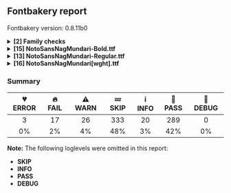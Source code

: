 ## Fontbakery report

Fontbakery version: 0.8.11b0

<details><summary><b>[2] Family checks</b></summary><div><details><summary>🔥 <b>FAIL:</b> Checking all files are in the same directory. (<a href="https://font-bakery.readthedocs.io/en/stable/fontbakery/profiles/universal.html#com.google.fonts/check/family/single_directory">com.google.fonts/check/family/single_directory</a>)</summary><div>


* 🔥 **FAIL** Not all fonts passed in the command line are in the same directory. This may lead to bad results as the tool will interpret all font files as belonging to a single font family. The detected directories are: ['fonts/NotoSansNagMundari/googlefonts/ttf', 'fonts/NotoSansNagMundari/googlefonts/variable-ttf'] [code: single-directory]
</div></details><details><summary>🔥 <b>FAIL:</b> Check that OS/2.fsSelection bold & italic settings are unique for each NameID1 (<a href="https://font-bakery.readthedocs.io/en/stable/fontbakery/profiles/os2.html#com.adobe.fonts/check/family/bold_italic_unique_for_nameid1">com.adobe.fonts/check/family/bold_italic_unique_for_nameid1</a>)</summary><div>


* 🔥 **FAIL** Family 'Noto Sans Nag Mundari' has 2 fonts (should be no more than 1) with the same OS/2.fsSelection bold & italic settings: Bold=False, Italic=False [code: unique-fsselection]
</div></details><br></div></details><details><summary><b>[15] NotoSansNagMundari-Bold.ttf</b></summary><div><details><summary>🔥 <b>FAIL:</b> Check Google Fonts glyph coverage. (<a href="https://font-bakery.readthedocs.io/en/stable/fontbakery/profiles/googlefonts.html#com.google.fonts/check/glyph_coverage">com.google.fonts/check/glyph_coverage</a>)</summary><div>


* 🔥 **FAIL** Missing required codepoints:

	- 0x2026 (HORIZONTAL ELLIPSIS)


	- 0x0021 (EXCLAMATION MARK)


	- 0x002A (ASTERISK)


	- 0x0023 (NUMBER SIGN)


	- 0x002F (SOLIDUS)


	- 0x005C (REVERSE SOLIDUS)


	- 0x002D (HYPHEN-MINUS)


	- 0x0028 (LEFT PARENTHESIS)


	- 0x0029 (RIGHT PARENTHESIS)


	- 0x007B (LEFT CURLY BRACKET)
 

	- 27 more.

Use -F or --full-lists to disable shortening of long lists. [code: missing-codepoints]
</div></details><details><summary>🔥 <b>FAIL:</b> Copyright notices match canonical pattern in fonts (<a href="https://font-bakery.readthedocs.io/en/stable/fontbakery/profiles/googlefonts.html#com.google.fonts/check/font_copyright">com.google.fonts/check/font_copyright</a>)</summary><div>


* 🔥 **FAIL** Name Table entry: Copyright notices should match a pattern similar to: "Copyright 2019 The Familyname Project Authors (git url)"
But instead we have got:
"Copyright 2023 Google Inc. All Rights Reserved." [code: bad-notice-format]
</div></details><details><summary>🔥 <b>FAIL:</b> Noto fonts must have an ARTICLE.en_us.html file (<a href="https://font-bakery.readthedocs.io/en/stable/fontbakery/profiles/googlefonts.html#com.google.fonts/check/description/noto_has_article">com.google.fonts/check/description/noto_has_article</a>)</summary><div>


* 🔥 **FAIL** This is a Noto font but it lacks an ARTICLE.en_us.html file [code: missing-article]
</div></details><details><summary>🔥 <b>FAIL:</b> Space and non-breaking space have the same width? (<a href="https://font-bakery.readthedocs.io/en/stable/fontbakery/profiles/universal.html#com.google.fonts/check/whitespace_widths">com.google.fonts/check/whitespace_widths</a>)</summary><div>


* 🔥 **FAIL** Space and non-breaking space have differing width: The space glyph named space is 200 font units wide, non-breaking space named (uni00A0) is 260 font units wide, and both should be positive and the same. GlyphsApp has "Sidebearing arithmetic" (https://glyphsapp.com/tutorials/spacing) which allows you to set the non-breaking space width to always equal the space width. [code: different-widths]
</div></details><details><summary>🔥 <b>FAIL:</b> Does the font have any invalid script tags? (<a href="https://font-bakery.readthedocs.io/en/stable/fontbakery/profiles/layout.html#com.google.fonts/check/layout_valid_script_tags">com.google.fonts/check/layout_valid_script_tags</a>)</summary><div>


* 🔥 **FAIL** The following invalid script tags were found in the font: nagm [code: bad-script-tags]
</div></details><details><summary>⚠ <b>WARN:</b> License URL matches License text on name table? (<a href="https://font-bakery.readthedocs.io/en/stable/fontbakery/profiles/googlefonts.html#com.google.fonts/check/name/license_url">com.google.fonts/check/name/license_url</a>)</summary><div>


* ⚠ **WARN** Please consider using HTTPS URLs at name table entry [plat=3, enc=1, name=14] [code: http-in-license-info]
</div></details><details><summary>⚠ <b>WARN:</b> Ensure fonts have ScriptLangTags declared on the 'meta' table. (<a href="https://font-bakery.readthedocs.io/en/stable/fontbakery/profiles/googlefonts.html#com.google.fonts/check/meta/script_lang_tags">com.google.fonts/check/meta/script_lang_tags</a>)</summary><div>


* ⚠ **WARN** This font file does not have a 'meta' table. [code: lacks-meta-table]
</div></details><details><summary>⚠ <b>WARN:</b> Check font contains no unreachable glyphs (<a href="https://font-bakery.readthedocs.io/en/stable/fontbakery/profiles/universal.html#com.google.fonts/check/unreachable_glyphs">com.google.fonts/check/unreachable_glyphs</a>)</summary><div>


* ⚠ **WARN** The following glyphs could not be reached by codepoint or substitution rules:

	- ninenagmundari.alt 

	- zeronagmundari.001
 [code: unreachable-glyphs]
</div></details><details><summary>⚠ <b>WARN:</b> Check if each glyph has the recommended amount of contours. (<a href="https://font-bakery.readthedocs.io/en/stable/fontbakery/profiles/universal.html#com.google.fonts/check/contour_count">com.google.fonts/check/contour_count</a>)</summary><div>


* ⚠ **WARN** This check inspects the glyph outlines and detects the total number of contours in each of them. The expected values are infered from the typical ammounts of contours observed in a large collection of reference font families. The divergences listed below may simply indicate a significantly different design on some of your glyphs. On the other hand, some of these may flag actual bugs in the font such as glyphs mapped to an incorrect codepoint. Please consider reviewing the design and codepoint assignment of these to make sure they are correct.

The following glyphs do not have the recommended number of contours:

	- Glyph name: aogonek	Contours detected: 3	Expected: 2

	- Glyph name: uogonek	Contours detected: 2	Expected: 1

	- Glyph name: aogonek	Contours detected: 3	Expected: 2 

	- Glyph name: uogonek	Contours detected: 2	Expected: 1
 [code: contour-count]
</div></details><details><summary>⚠ <b>WARN:</b> Check math signs have the same width. (<a href="https://font-bakery.readthedocs.io/en/stable/fontbakery/profiles/universal.html#com.google.fonts/check/math_signs_width">com.google.fonts/check/math_signs_width</a>)</summary><div>


* ⚠ **WARN** The most common width is 572 among a set of 2 math glyphs.
The following math glyphs have a different width, though:

Width = 322:
minus
 [code: width-outliers]
</div></details><details><summary>⚠ <b>WARN:</b> Check mark characters are in GDEF mark glyph class. (<a href="https://font-bakery.readthedocs.io/en/stable/fontbakery/profiles/gdef.html#com.google.fonts/check/gdef_mark_chars">com.google.fonts/check/gdef_mark_chars</a>)</summary><div>


* ⚠ **WARN** The following mark characters could be in the GDEF mark glyph class:
	 ikirnagmundari (U+1E4EE), muhornagmundari (U+1E4EC), sutuhnagmundari (U+1E4EF) and toyornagmundari (U+1E4ED) [code: mark-chars]
</div></details><details><summary>⚠ <b>WARN:</b> Are there any misaligned on-curve points? (<a href="https://font-bakery.readthedocs.io/en/stable/fontbakery/profiles/<Section: Outline Correctness Checks>.html#com.google.fonts/check/outline_alignment_miss">com.google.fonts/check/outline_alignment_miss</a>)</summary><div>


* ⚠ **WARN** The following glyphs have on-curve points which have potentially incorrect y coordinates:

	* seven (U+0037): X=129.0,Y=-1.0 (should be at baseline 0?)

	* seven (U+0037): X=274.0,Y=-1.0 (should be at baseline 0?)

	* C (U+0043): X=482.0,Y=-1.0 (should be at baseline 0?)

	* G (U+0047): X=527.5,Y=1.0 (should be at baseline 0?)

	* G (U+0047): X=543.0,Y=712.0 (should be at cap-height 714?)

	* c (U+0063): X=394.5,Y=-0.5 (should be at baseline 0?)

	* e (U+0065): X=432.5,Y=-0.5 (should be at baseline 0?)

	* g (U+0067): X=555.0,Y=-1.0 (should be at baseline 0?)

	* h (U+0068): X=295.0,Y=537.0 (should be at x-height 536?)

	* m (U+006D): X=288.5,Y=537.0 (should be at x-height 536?) 

	* 52 more.

Use -F or --full-lists to disable shortening of long lists. [code: found-misalignments]
</div></details><details><summary>⚠ <b>WARN:</b> Are any segments inordinately short? (<a href="https://font-bakery.readthedocs.io/en/stable/fontbakery/profiles/<Section: Outline Correctness Checks>.html#com.google.fonts/check/outline_short_segments">com.google.fonts/check/outline_short_segments</a>)</summary><div>


* ⚠ **WARN** The following glyphs have segments which seem very short:

	* M (U+004D) contains a short segment L<<220.0,560.0>--<216.0,560.0>>

	* M (U+004D) contains a short segment L<<465.0,168.0>--<468.0,168.0>>

	* N (U+004E) contains a short segment L<<220.0,540.0>--<216.0,540.0>>

	* N (U+004E) contains a short segment L<<591.0,179.0>--<594.0,179.0>>

	* Q (U+0051) contains a short segment L<<409.0,-10.0>--<398.0,-10.0>>

	* W (U+0057) contains a short segment B<<516.0,375.0>-<513.0,386.0>-<508.5,408.0>>

	* a (U+0061) contains a short segment L<<396.0,74.0>--<392.0,74.0>>

	* d (U+0064) contains a short segment L<<412.0,71.0>--<406.0,71.0>>

	* m (U+006D) contains a short segment L<<212.0,476.0>--<220.0,476.0>>

	* n (U+006E) contains a short segment L<<212.0,476.0>--<220.0,476.0>> 

	* 56 more.

Use -F or --full-lists to disable shortening of long lists. [code: found-short-segments]
</div></details><details><summary>⚠ <b>WARN:</b> Do outlines contain any jaggy segments? (<a href="https://font-bakery.readthedocs.io/en/stable/fontbakery/profiles/<Section: Outline Correctness Checks>.html#com.google.fonts/check/outline_jaggy_segments">com.google.fonts/check/outline_jaggy_segments</a>)</summary><div>


* ⚠ **WARN** The following glyphs have jaggy segments:

	* W (U+0057): B<<266.0,196.0>-<272.0,161.0>-<275.0,137.0>>/B<<275.0,137.0>-<278.0,162.0>-<284.0,196.5>> = 13.967789761532726

	* W (U+0057): B<<489.0,505.5>-<485.0,529.0>-<483.0,542.0>>/B<<483.0,542.0>-<482.0,529.0>-<477.5,505.5>> = 13.144867617550734

	* W (U+0057): B<<683.0,196.0>-<689.0,161.0>-<692.0,137.0>>/B<<692.0,137.0>-<695.0,162.0>-<701.0,196.5>> = 13.967789761532726

	* Wacute (U+1E82): B<<266.0,196.0>-<272.0,161.0>-<275.0,137.0>>/B<<275.0,137.0>-<278.0,162.0>-<284.0,196.5>> = 13.967789761532726

	* Wacute (U+1E82): B<<489.0,505.5>-<485.0,529.0>-<483.0,542.0>>/B<<483.0,542.0>-<482.0,529.0>-<477.5,505.5>> = 13.144867617550734

	* Wacute (U+1E82): B<<683.0,196.0>-<689.0,161.0>-<692.0,137.0>>/B<<692.0,137.0>-<695.0,162.0>-<701.0,196.5>> = 13.967789761532726

	* Wcircumflex (U+0174): B<<266.0,196.0>-<272.0,161.0>-<275.0,137.0>>/B<<275.0,137.0>-<278.0,162.0>-<284.0,196.5>> = 13.967789761532726

	* Wcircumflex (U+0174): B<<489.0,505.5>-<485.0,529.0>-<483.0,542.0>>/B<<483.0,542.0>-<482.0,529.0>-<477.5,505.5>> = 13.144867617550734

	* Wcircumflex (U+0174): B<<683.0,196.0>-<689.0,161.0>-<692.0,137.0>>/B<<692.0,137.0>-<695.0,162.0>-<701.0,196.5>> = 13.967789761532726

	* Wdieresis (U+1E84): B<<266.0,196.0>-<272.0,161.0>-<275.0,137.0>>/B<<275.0,137.0>-<278.0,162.0>-<284.0,196.5>> = 13.967789761532726 

	* 5 more.

Use -F or --full-lists to disable shortening of long lists. [code: found-jaggy-segments]
</div></details><details><summary>⚠ <b>WARN:</b> Do outlines contain any semi-vertical or semi-horizontal lines? (<a href="https://font-bakery.readthedocs.io/en/stable/fontbakery/profiles/<Section: Outline Correctness Checks>.html#com.google.fonts/check/outline_semi_vertical">com.google.fonts/check/outline_semi_vertical</a>)</summary><div>


* ⚠ **WARN** The following glyphs have semi-vertical/semi-horizontal lines:

	* zeronagmundari (U+1E4F0): L<<74.0,0.0>--<70.0,714.0>> [code: found-semi-vertical]
</div></details><br></div></details><details><summary><b>[13] NotoSansNagMundari-Regular.ttf</b></summary><div><details><summary>🔥 <b>FAIL:</b> Check Google Fonts glyph coverage. (<a href="https://font-bakery.readthedocs.io/en/stable/fontbakery/profiles/googlefonts.html#com.google.fonts/check/glyph_coverage">com.google.fonts/check/glyph_coverage</a>)</summary><div>


* 🔥 **FAIL** Missing required codepoints:

	- 0x2026 (HORIZONTAL ELLIPSIS)


	- 0x0021 (EXCLAMATION MARK)


	- 0x002A (ASTERISK)


	- 0x0023 (NUMBER SIGN)


	- 0x002F (SOLIDUS)


	- 0x005C (REVERSE SOLIDUS)


	- 0x002D (HYPHEN-MINUS)


	- 0x0028 (LEFT PARENTHESIS)


	- 0x0029 (RIGHT PARENTHESIS)


	- 0x007B (LEFT CURLY BRACKET)
 

	- 27 more.

Use -F or --full-lists to disable shortening of long lists. [code: missing-codepoints]
</div></details><details><summary>🔥 <b>FAIL:</b> Copyright notices match canonical pattern in fonts (<a href="https://font-bakery.readthedocs.io/en/stable/fontbakery/profiles/googlefonts.html#com.google.fonts/check/font_copyright">com.google.fonts/check/font_copyright</a>)</summary><div>


* 🔥 **FAIL** Name Table entry: Copyright notices should match a pattern similar to: "Copyright 2019 The Familyname Project Authors (git url)"
But instead we have got:
"Copyright 2023 Google Inc. All Rights Reserved." [code: bad-notice-format]
</div></details><details><summary>🔥 <b>FAIL:</b> Noto fonts must have an ARTICLE.en_us.html file (<a href="https://font-bakery.readthedocs.io/en/stable/fontbakery/profiles/googlefonts.html#com.google.fonts/check/description/noto_has_article">com.google.fonts/check/description/noto_has_article</a>)</summary><div>


* 🔥 **FAIL** This is a Noto font but it lacks an ARTICLE.en_us.html file [code: missing-article]
</div></details><details><summary>🔥 <b>FAIL:</b> Space and non-breaking space have the same width? (<a href="https://font-bakery.readthedocs.io/en/stable/fontbakery/profiles/universal.html#com.google.fonts/check/whitespace_widths">com.google.fonts/check/whitespace_widths</a>)</summary><div>


* 🔥 **FAIL** Space and non-breaking space have differing width: The space glyph named space is 200 font units wide, non-breaking space named (uni00A0) is 260 font units wide, and both should be positive and the same. GlyphsApp has "Sidebearing arithmetic" (https://glyphsapp.com/tutorials/spacing) which allows you to set the non-breaking space width to always equal the space width. [code: different-widths]
</div></details><details><summary>🔥 <b>FAIL:</b> Does the font have any invalid script tags? (<a href="https://font-bakery.readthedocs.io/en/stable/fontbakery/profiles/layout.html#com.google.fonts/check/layout_valid_script_tags">com.google.fonts/check/layout_valid_script_tags</a>)</summary><div>


* 🔥 **FAIL** The following invalid script tags were found in the font: nagm [code: bad-script-tags]
</div></details><details><summary>⚠ <b>WARN:</b> License URL matches License text on name table? (<a href="https://font-bakery.readthedocs.io/en/stable/fontbakery/profiles/googlefonts.html#com.google.fonts/check/name/license_url">com.google.fonts/check/name/license_url</a>)</summary><div>


* ⚠ **WARN** Please consider using HTTPS URLs at name table entry [plat=3, enc=1, name=14] [code: http-in-license-info]
</div></details><details><summary>⚠ <b>WARN:</b> Combined length of family and style must not exceed 27 characters. (<a href="https://font-bakery.readthedocs.io/en/stable/fontbakery/profiles/googlefonts.html#com.google.fonts/check/name/family_and_style_max_length">com.google.fonts/check/name/family_and_style_max_length</a>)</summary><div>


* ⚠ **WARN** The combined length of family and style exceeds 27 chars in the following 'WINDOWS' entries:
 FONT_FAMILY_NAME = 'Noto Sans Nag Mundari' / SUBFAMILY_NAME = 'Regular'

Please take a look at the conversation at https://github.com/googlefonts/fontbakery/issues/2179 in order to understand the reasoning behind these name table records max-length criteria. [code: too-long]
</div></details><details><summary>⚠ <b>WARN:</b> Ensure fonts have ScriptLangTags declared on the 'meta' table. (<a href="https://font-bakery.readthedocs.io/en/stable/fontbakery/profiles/googlefonts.html#com.google.fonts/check/meta/script_lang_tags">com.google.fonts/check/meta/script_lang_tags</a>)</summary><div>


* ⚠ **WARN** This font file does not have a 'meta' table. [code: lacks-meta-table]
</div></details><details><summary>⚠ <b>WARN:</b> Check font contains no unreachable glyphs (<a href="https://font-bakery.readthedocs.io/en/stable/fontbakery/profiles/universal.html#com.google.fonts/check/unreachable_glyphs">com.google.fonts/check/unreachable_glyphs</a>)</summary><div>


* ⚠ **WARN** The following glyphs could not be reached by codepoint or substitution rules:

	- ninenagmundari.alt 

	- zeronagmundari.001
 [code: unreachable-glyphs]
</div></details><details><summary>⚠ <b>WARN:</b> Check if each glyph has the recommended amount of contours. (<a href="https://font-bakery.readthedocs.io/en/stable/fontbakery/profiles/universal.html#com.google.fonts/check/contour_count">com.google.fonts/check/contour_count</a>)</summary><div>


* ⚠ **WARN** This check inspects the glyph outlines and detects the total number of contours in each of them. The expected values are infered from the typical ammounts of contours observed in a large collection of reference font families. The divergences listed below may simply indicate a significantly different design on some of your glyphs. On the other hand, some of these may flag actual bugs in the font such as glyphs mapped to an incorrect codepoint. Please consider reviewing the design and codepoint assignment of these to make sure they are correct.

The following glyphs do not have the recommended number of contours:

	- Glyph name: aogonek	Contours detected: 3	Expected: 2

	- Glyph name: uogonek	Contours detected: 2	Expected: 1

	- Glyph name: aogonek	Contours detected: 3	Expected: 2 

	- Glyph name: uogonek	Contours detected: 2	Expected: 1
 [code: contour-count]
</div></details><details><summary>⚠ <b>WARN:</b> Check math signs have the same width. (<a href="https://font-bakery.readthedocs.io/en/stable/fontbakery/profiles/universal.html#com.google.fonts/check/math_signs_width">com.google.fonts/check/math_signs_width</a>)</summary><div>


* ⚠ **WARN** The most common width is 572 among a set of 2 math glyphs.
The following math glyphs have a different width, though:

Width = 322:
minus
 [code: width-outliers]
</div></details><details><summary>⚠ <b>WARN:</b> Check mark characters are in GDEF mark glyph class. (<a href="https://font-bakery.readthedocs.io/en/stable/fontbakery/profiles/gdef.html#com.google.fonts/check/gdef_mark_chars">com.google.fonts/check/gdef_mark_chars</a>)</summary><div>


* ⚠ **WARN** The following mark characters could be in the GDEF mark glyph class:
	 ikirnagmundari (U+1E4EE), muhornagmundari (U+1E4EC), sutuhnagmundari (U+1E4EF) and toyornagmundari (U+1E4ED) [code: mark-chars]
</div></details><details><summary>⚠ <b>WARN:</b> Are any segments inordinately short? (<a href="https://font-bakery.readthedocs.io/en/stable/fontbakery/profiles/<Section: Outline Correctness Checks>.html#com.google.fonts/check/outline_short_segments">com.google.fonts/check/outline_short_segments</a>)</summary><div>


* ⚠ **WARN** The following glyphs have segments which seem very short:

	* M (U+004D) contains a short segment L<<177.0,626.0>--<173.0,626.0>>

	* M (U+004D) contains a short segment L<<450.0,129.0>--<454.0,129.0>>

	* N (U+004E) contains a short segment L<<176.0,593.0>--<172.0,593.0>>

	* N (U+004E) contains a short segment L<<582.0,123.0>--<586.0,123.0>>

	* Q (U+0051) contains a short segment B<<416.0,-9.0>-<410.0,-9.0>-<403.5,-9.5>>

	* Q (U+0051) contains a short segment B<<403.5,-9.5>-<397.0,-10.0>-<391.0,-10.0>>

	* W (U+0057) contains a short segment B<<468.0,577.5>-<463.0,600.0>-<461.0,609.0>>

	* a (U+0061) contains a short segment L<<399.0,76.0>--<395.0,76.0>>

	* d (U+0064) contains a short segment L<<446.0,72.0>--<442.0,72.0>>

	* m (U+006D) contains a short segment L<<169.0,463.0>--<174.0,463.0>> 

	* 60 more.

Use -F or --full-lists to disable shortening of long lists. [code: found-short-segments]
</div></details><br></div></details><details><summary><b>[16] NotoSansNagMundari[wght].ttf</b></summary><div><details><summary>💔 <b>ERROR:</b> Check font names are correct (<a href="https://font-bakery.readthedocs.io/en/stable/fontbakery/profiles/googlefonts.html#com.google.fonts/check/font_names">com.google.fonts/check/font_names</a>)</summary><div>


* 💔 **ERROR** The condition <FontBakeryCondition:expected_font_names> had an error: KeyError: 'fvar'
</div></details><details><summary>💔 <b>ERROR:</b> Check a font's STAT table contains compulsory Axis Values. (<a href="https://font-bakery.readthedocs.io/en/stable/fontbakery/profiles/googlefonts.html#com.google.fonts/check/STAT">com.google.fonts/check/STAT</a>)</summary><div>


* 💔 **ERROR** The condition <FontBakeryCondition:expected_font_names> had an error: KeyError: 'fvar'
</div></details><details><summary>💔 <b>ERROR:</b> Check variable font instances (<a href="https://font-bakery.readthedocs.io/en/stable/fontbakery/profiles/googlefonts.html#com.google.fonts/check/fvar_instances">com.google.fonts/check/fvar_instances</a>)</summary><div>


* 💔 **ERROR** The condition <FontBakeryCondition:expected_font_names> had an error: KeyError: 'fvar'
</div></details><details><summary>🔥 <b>FAIL:</b> Check Google Fonts glyph coverage. (<a href="https://font-bakery.readthedocs.io/en/stable/fontbakery/profiles/googlefonts.html#com.google.fonts/check/glyph_coverage">com.google.fonts/check/glyph_coverage</a>)</summary><div>


* 🔥 **FAIL** Missing required codepoints:

	- 0x2026 (HORIZONTAL ELLIPSIS)


	- 0x0021 (EXCLAMATION MARK)


	- 0x002A (ASTERISK)


	- 0x0023 (NUMBER SIGN)


	- 0x002F (SOLIDUS)


	- 0x005C (REVERSE SOLIDUS)


	- 0x002D (HYPHEN-MINUS)


	- 0x0028 (LEFT PARENTHESIS)


	- 0x0029 (RIGHT PARENTHESIS)


	- 0x007B (LEFT CURLY BRACKET)
 

	- 27 more.

Use -F or --full-lists to disable shortening of long lists. [code: missing-codepoints]
</div></details><details><summary>🔥 <b>FAIL:</b> Copyright notices match canonical pattern in fonts (<a href="https://font-bakery.readthedocs.io/en/stable/fontbakery/profiles/googlefonts.html#com.google.fonts/check/font_copyright">com.google.fonts/check/font_copyright</a>)</summary><div>


* 🔥 **FAIL** Name Table entry: Copyright notices should match a pattern similar to: "Copyright 2019 The Familyname Project Authors (git url)"
But instead we have got:
"Copyright 2023 Google Inc. All Rights Reserved." [code: bad-notice-format]
</div></details><details><summary>🔥 <b>FAIL:</b> Noto fonts must have an ARTICLE.en_us.html file (<a href="https://font-bakery.readthedocs.io/en/stable/fontbakery/profiles/googlefonts.html#com.google.fonts/check/description/noto_has_article">com.google.fonts/check/description/noto_has_article</a>)</summary><div>


* 🔥 **FAIL** This is a Noto font but it lacks an ARTICLE.en_us.html file [code: missing-article]
</div></details><details><summary>🔥 <b>FAIL:</b> Space and non-breaking space have the same width? (<a href="https://font-bakery.readthedocs.io/en/stable/fontbakery/profiles/universal.html#com.google.fonts/check/whitespace_widths">com.google.fonts/check/whitespace_widths</a>)</summary><div>


* 🔥 **FAIL** Space and non-breaking space have differing width: The space glyph named space is 200 font units wide, non-breaking space named (uni00A0) is 260 font units wide, and both should be positive and the same. GlyphsApp has "Sidebearing arithmetic" (https://glyphsapp.com/tutorials/spacing) which allows you to set the non-breaking space width to always equal the space width. [code: different-widths]
</div></details><details><summary>🔥 <b>FAIL:</b> Does the font have any invalid script tags? (<a href="https://font-bakery.readthedocs.io/en/stable/fontbakery/profiles/layout.html#com.google.fonts/check/layout_valid_script_tags">com.google.fonts/check/layout_valid_script_tags</a>)</summary><div>


* 🔥 **FAIL** The following invalid script tags were found in the font: nagm [code: bad-script-tags]
</div></details><details><summary>⚠ <b>WARN:</b> License URL matches License text on name table? (<a href="https://font-bakery.readthedocs.io/en/stable/fontbakery/profiles/googlefonts.html#com.google.fonts/check/name/license_url">com.google.fonts/check/name/license_url</a>)</summary><div>


* ⚠ **WARN** Please consider using HTTPS URLs at name table entry [plat=3, enc=1, name=14] [code: http-in-license-info]
</div></details><details><summary>⚠ <b>WARN:</b> Combined length of family and style must not exceed 27 characters. (<a href="https://font-bakery.readthedocs.io/en/stable/fontbakery/profiles/googlefonts.html#com.google.fonts/check/name/family_and_style_max_length">com.google.fonts/check/name/family_and_style_max_length</a>)</summary><div>


* ⚠ **WARN** The combined length of family and style exceeds 27 chars in the following 'WINDOWS' entries:
 FONT_FAMILY_NAME = 'Noto Sans Nag Mundari' / SUBFAMILY_NAME = 'Regular'

Please take a look at the conversation at https://github.com/googlefonts/fontbakery/issues/2179 in order to understand the reasoning behind these name table records max-length criteria. [code: too-long]
</div></details><details><summary>⚠ <b>WARN:</b> Ensure variable fonts include an avar table. (<a href="https://font-bakery.readthedocs.io/en/stable/fontbakery/profiles/googlefonts.html#com.google.fonts/check/mandatory_avar_table">com.google.fonts/check/mandatory_avar_table</a>)</summary><div>


* ⚠ **WARN** This variable font does not have an avar table. [code: missing-avar]
</div></details><details><summary>⚠ <b>WARN:</b> Ensure fonts have ScriptLangTags declared on the 'meta' table. (<a href="https://font-bakery.readthedocs.io/en/stable/fontbakery/profiles/googlefonts.html#com.google.fonts/check/meta/script_lang_tags">com.google.fonts/check/meta/script_lang_tags</a>)</summary><div>


* ⚠ **WARN** This font file does not have a 'meta' table. [code: lacks-meta-table]
</div></details><details><summary>⚠ <b>WARN:</b> Check font contains no unreachable glyphs (<a href="https://font-bakery.readthedocs.io/en/stable/fontbakery/profiles/universal.html#com.google.fonts/check/unreachable_glyphs">com.google.fonts/check/unreachable_glyphs</a>)</summary><div>


* ⚠ **WARN** The following glyphs could not be reached by codepoint or substitution rules:

	- ninenagmundari.alt 

	- zeronagmundari.001
 [code: unreachable-glyphs]
</div></details><details><summary>⚠ <b>WARN:</b> Detect any interpolation issues in the font. (<a href="https://font-bakery.readthedocs.io/en/stable/fontbakery/profiles/universal.html#com.google.fonts/check/interpolation_issues">com.google.fonts/check/interpolation_issues</a>)</summary><div>


* ⚠ **WARN** Interpolation issues were found in the font: 	- Contour 0 start point differs in glyph 'unagmundari' between location <fontTools.ttLib.ttGlyphSet._TTGlyphSetGlyf object at 0x7f8b4d5e8450> and location <fontTools.ttLib.ttGlyphSet._TTGlyphSetGlyf object at 0x7f8b4d5e9790> [code: interpolation-issues]
</div></details><details><summary>⚠ <b>WARN:</b> Check math signs have the same width. (<a href="https://font-bakery.readthedocs.io/en/stable/fontbakery/profiles/universal.html#com.google.fonts/check/math_signs_width">com.google.fonts/check/math_signs_width</a>)</summary><div>


* ⚠ **WARN** The most common width is 572 among a set of 2 math glyphs.
The following math glyphs have a different width, though:

Width = 322:
minus
 [code: width-outliers]
</div></details><details><summary>⚠ <b>WARN:</b> Check mark characters are in GDEF mark glyph class. (<a href="https://font-bakery.readthedocs.io/en/stable/fontbakery/profiles/gdef.html#com.google.fonts/check/gdef_mark_chars">com.google.fonts/check/gdef_mark_chars</a>)</summary><div>


* ⚠ **WARN** The following mark characters could be in the GDEF mark glyph class:
	 ikirnagmundari (U+1E4EE), muhornagmundari (U+1E4EC), sutuhnagmundari (U+1E4EF) and toyornagmundari (U+1E4ED) [code: mark-chars]
</div></details><br></div></details>

### Summary

| 💔 ERROR | 🔥 FAIL | ⚠ WARN | 💤 SKIP | ℹ INFO | 🍞 PASS | 🔎 DEBUG |
|:-----:|:----:|:----:|:----:|:----:|:----:|:----:|
| 3 | 17 | 26 | 333 | 20 | 289 | 0 |
| 0% | 2% | 4% | 48% | 3% | 42% | 0% |

**Note:** The following loglevels were omitted in this report:
* **SKIP**
* **INFO**
* **PASS**
* **DEBUG**
